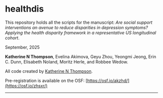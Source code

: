 # healthdis

This repository holds all the scripts for the manuscript: *Are social support interventions an avenue to reduce disparities in depression symptoms? Applying the health disparity framework in a representative US longitudinal cohort*.

September, 2025

**Katherine N Thompson**, Evelina Akimova, Geyu Zhou, Yeongmi Jeong, Erin C. Dunn, Elisabeth Noland, Moritz Herle, and Robbee Wedow. 

All code created by [Katherine N Thompson](https://scholar.google.co.uk/citations?user=xD4dn1IAAAAJ&hl=en). 

Pre-registration is available on the OSF: [https://osf.io/akzhd/](https://osf.io/zhsxr/)

***



